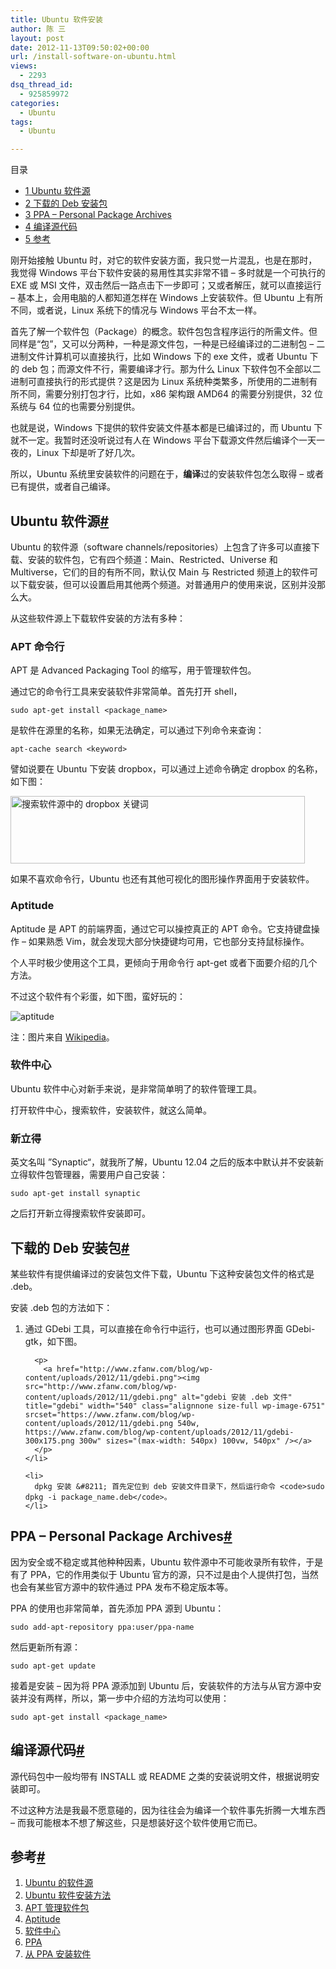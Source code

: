 ```yaml
---
title: Ubuntu 软件安装
author: 陈 三
layout: post
date: 2012-11-13T09:50:02+00:00
url: /install-software-on-ubuntu.html
views:
  - 2293
dsq_thread_id:
  - 925859972
categories:
  - Ubuntu
tags:
  - Ubuntu

---
```

<div id="toc_container" class="ml-l u-floatRight pure-u-1-1 pure-u-sm-2-5 toc_white no_bullets">
  <nav id="myaffix">
  
  <p class="toc-title">
    目录
  </p>
  
  <ul class="toc-list nav" role="menu">
    <li class="toc-list__item" role="menuitem">
      <a href="#Ubuntu"><span class="toc_number toc_depth_1">1</span> Ubuntu 软件源</a>
    </li>
    <li class="toc-list__item" role="menuitem">
      <a href="#_Deb"><span class="toc_number toc_depth_1">2</span> 下载的 Deb 安装包</a>
    </li>
    <li class="toc-list__item" role="menuitem">
      <a href="#PPA_8211_Personal_Package_Archives"><span class="toc_number toc_depth_1">3</span> PPA &#8211; Personal Package Archives</a>
    </li>
    <li class="toc-list__item" role="menuitem">
      <a href="#i"><span class="toc_number toc_depth_1">4</span> 编译源代码</a>
    </li>
    <li class="toc-list__item" role="menuitem">
      <a href="#i-2"><span class="toc_number toc_depth_1">5</span> 参考</a>
    </li>
  </ul></nav>
</div>

<div class="">
  <p>
    刚开始接触 Ubuntu 时，对它的软件安装方面，我只觉一片混乱，也是在那时，我觉得 Windows 平台下软件安装的易用性其实非常不错 &#8211; 多时就是一个可执行的 EXE 或 MSI 文件，双击然后一路点击下一步即可；又或者解压，就可以直接运行 &#8211; 基本上，会用电脑的人都知道怎样在 Windows 上安装软件。但 Ubuntu 上有所不同，或者说，Linux 系统下的情况与 Windows 平台不太一样。
  </p>
  
  <p>
    首先了解一个软件包（Package）的概念。软件包包含程序运行的所需文件。但同样是“包”，又可以分两种，一种是源文件包，一种是已经编译过的二进制包 &#8211; 二进制文件计算机可以直接执行，比如 Windows 下的 exe 文件，或者 Ubuntu 下的 deb 包；而源文件不行，需要编译才行。那为什么 Linux 下软件包不全部以二进制可直接执行的形式提供？这是因为 Linux 系统种类繁多，所使用的二进制有所不同，需要分别打包才行，比如，x86 架构跟 AMD64 的需要分别提供，32 位系统与 64 位的也需要分别提供。
  </p>
  
  <p>
    也就是说，Windows 下提供的软件安装文件基本都是已编译过的，而 Ubuntu 下就不一定。我暂时还没听说过有人在 Windows 平台下载源文件然后编译个一天一夜的，Linux 下却是听了好几次。
  </p>
  
  <p>
    所以，Ubuntu 系统里安装软件的问题在于，<strong>编译</strong>过的安装软件包怎么取得 &#8211; 或者已有提供，或者自己编译。
  </p>
  
  <h2 class="storycontent-h2">
    <span id="Ubuntu">Ubuntu 软件源</span><a title="标题链接地址" class="u-floatRight hidden" id="heyUbuntu" href="#Ubuntu"><span class="" aria-hidden="true">#</span></a>
  </h2>
  
  <p>
    Ubuntu 的软件源（software channels/repositories）上包含了许多可以直接下载、安装的软件包，它有四个频道：Main、Restricted、Universe 和 Multiverse，它们的目的有所不同，默认仅 Main 与 Restricted 频道上的软件可以下载安装，但可以设置启用其他两个频道。对普通用户的使用来说，区别并没那么大。
  </p>
  
  <p>
    从这些软件源上下载软件安装的方法有多种：
  </p>
  
  <h3>
    APT 命令行
  </h3>
  
  <p>
    APT 是 Advanced Packaging Tool 的缩写，用于管理软件包。
  </p>
  
  <p>
    通过它的命令行工具来安装软件非常简单。首先打开 shell，
  </p>
  
  <pre><code>sudo apt-get install &lt;package_name&gt; 
</code></pre>
  
  <p>
    <package_name> 是软件在源里的名称，如果无法确定，可以通过下列命令来查询：
  </p>
  
  <pre><code>apt-cache search &lt;keyword&gt;
</code></pre>
  
  <p>
    譬如说要在 Ubuntu 下安装 dropbox，可以通过上述命令确定 dropbox 的名称，如下图：
  </p>
  
  <p>
    <a href="http://www.zfanw.com/blog/wp-content/uploads/2012/11/apt-cache-search-dropbox.png"><img src="http://www.zfanw.com/blog/wp-content/uploads/2012/11/apt-cache-search-dropbox.png" alt="搜索软件源中的 dropbox 关键词" title="apt-cache-search-dropbox" width="471" height="108" class="alignnone size-full wp-image-6740" srcset="https://www.zfanw.com/blog/wp-content/uploads/2012/11/apt-cache-search-dropbox.png 471w, https://www.zfanw.com/blog/wp-content/uploads/2012/11/apt-cache-search-dropbox-300x68.png 300w" sizes="(max-width: 471px) 100vw, 471px" /></a>
  </p>
  
  <p>
    如果不喜欢命令行，Ubuntu 也还有其他可视化的图形操作界面用于安装软件。
  </p>
  
  <h3>
    Aptitude
  </h3>
  
  <p>
    Aptitude 是 APT 的前端界面，通过它可以操控真正的 APT 命令。它支持键盘操作 &#8211; 如果熟悉 Vim，就会发现大部分快捷键均可用，它也部分支持鼠标操作。
  </p>
  
  <p>
    个人平时极少使用这个工具，更倾向于用命令行 apt-get 或者下面要介绍的几个方法。
  </p>
  
  <p>
    不过这个软件有个彩蛋，如下图，蛮好玩的：
  </p>
  
  <p>
    <img src="https://upload.wikimedia.org/wikipedia/commons/c/c6/Aptitude_moo.png" alt="aptitude" />
  </p>
  
  <p>
    注：图片来自 <a href="https://en.wikipedia.org/wiki/File:Aptitude_moo.png">Wikipedia</a>。
  </p>
  
  <h3>
    软件中心
  </h3>
  
  <p>
    Ubuntu 软件中心对新手来说，是非常简单明了的软件管理工具。
  </p>
  
  <p>
    打开软件中心，搜索软件，安装软件，就这么简单。
  </p>
  
  <h3>
    新立得
  </h3>
  
  <p>
    英文名叫 ”Synaptic“，就我所了解，Ubuntu 12.04 之后的版本中默认并不安装新立得软件包管理器，需要用户自己安装：
  </p>
  
  <pre><code>sudo apt-get install synaptic
</code></pre>
  
  <p>
    之后打开新立得搜索软件安装即可。
  </p>
  
  <h2 class="storycontent-h2">
    <span id="_Deb">下载的 Deb 安装包</span><a title="标题链接地址" class="u-floatRight hidden" id="hey_Deb" href="#_Deb"><span class="" aria-hidden="true">#</span></a>
  </h2>
  
  <p>
    某些软件有提供编译过的安装包文件下载，Ubuntu 下这种安装包文件的格式是 .deb。
  </p>
  
  <p>
    安装 .deb 包的方法如下：
  </p>
  
  <ol>
    <li>
      <p>
        通过 GDebi 工具，可以直接在命令行中运行，也可以通过图形界面 GDebi-gtk，如下图。
      </p>
      
      <p>
        <a href="http://www.zfanw.com/blog/wp-content/uploads/2012/11/gdebi.png"><img src="http://www.zfanw.com/blog/wp-content/uploads/2012/11/gdebi.png" alt="gdebi 安装 .deb 文件" title="gdebi" width="540" class="alignnone size-full wp-image-6751" srcset="https://www.zfanw.com/blog/wp-content/uploads/2012/11/gdebi.png 540w, https://www.zfanw.com/blog/wp-content/uploads/2012/11/gdebi-300x175.png 300w" sizes="(max-width: 540px) 100vw, 540px" /></a>
      </p>
    </li>
    
    <li>
      dpkg 安装 &#8211; 首先定位到 deb 安装文件目录下，然后运行命令 <code>sudo dpkg -i package_name.deb</code>。
    </li>
  </ol>
  
  <h2 class="storycontent-h2">
    <span id="PPA_8211_Personal_Package_Archives">PPA &#8211; Personal Package Archives</span><a title="标题链接地址" class="u-floatRight hidden" id="heyPPA_8211_Personal_Package_Archives" href="#PPA_8211_Personal_Package_Archives"><span class="" aria-hidden="true">#</span></a>
  </h2>
  
  <p>
    因为安全或不稳定或其他种种因素，Ubuntu 软件源中不可能收录所有软件，于是有了 PPA，它的作用类似于 Ubuntu 官方的源，只不过是由个人提供打包，当然也会有某些官方源中的软件通过 PPA 发布不稳定版本等。
  </p>
  
  <p>
    PPA 的使用也非常简单，首先添加 PPA 源到 Ubuntu：
  </p>
  
  <pre><code>sudo add-apt-repository ppa:user/ppa-name
</code></pre>
  
  <p>
    然后更新所有源：
  </p>
  
  <pre><code>sudo apt-get update
</code></pre>
  
  <p>
    接着是安装 &#8211; 因为将 PPA 源添加到 Ubuntu 后，安装软件的方法与从官方源中安装并没有两样，所以，第一步中介绍的方法均可以使用：
  </p>
  
  <pre><code>sudo apt-get install &lt;package_name&gt;
</code></pre>
  
  <h2 class="storycontent-h2">
    <span id="i">编译源代码</span><a title="标题链接地址" class="u-floatRight hidden" id="heyi" href="#i"><span class="" aria-hidden="true">#</span></a>
  </h2>
  
  <p>
    源代码包中一般均带有 INSTALL 或 README 之类的安装说明文件，根据说明安装即可。
  </p>
  
  <p>
    不过这种方法是我最不愿意碰的，因为往往会为编译一个软件事先折腾一大堆东西 &#8211; 而我可能根本不想了解这些，只是想装好这个软件使用它而已。
  </p>
  
  <h2 class="storycontent-h2">
    <span id="i-2">参考</span><a title="标题链接地址" class="u-floatRight hidden" id="heyi-2" href="#i-2"><span class="" aria-hidden="true">#</span></a>
  </h2>
  
  <ol>
    <li>
      <a href="https://help.ubuntu.com/community/Repositories">Ubuntu 的软件源</a>
    </li>
    <li>
      <a href="https://help.ubuntu.com/community/InstallingSoftware">Ubuntu 软件安装方法</a>
    </li>
    <li>
      <a href="https://help.ubuntu.com/community/AptGet/Howto?action=show&redirect=AptGetHowto">APT 管理软件包</a>
    </li>
    <li>
      <a href="https://en.wikipedia.org/wiki/Aptitude_(software)">Aptitude</a>
    </li>
    <li>
      <a href="https://help.ubuntu.com/community/UbuntuSoftwareCenter?action=show&redirect=SoftwareCenterFAQ">软件中心</a>
    </li>
    <li>
      <a href="https://help.launchpad.net/Packaging/PPA">PPA</a>
    </li>
    <li>
      <a href="https://help.launchpad.net/Packaging/PPA/InstallingSoftware">从 PPA 安装软件</a>
    </li>
  </ol>
</div>